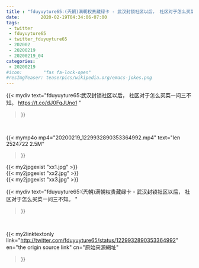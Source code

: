 ```yaml
---
title : "fduyuyture65:(兲朝)满朝权贵藏绿卡 - 武汉封锁社区以后， 社区对于怎么买菜一问三不知。 "
date:        2020-02-19T04:34:06-07:00
tags:
 - twitter
 - fduyuyture65
 - twitter_fduyuyture65
 - 202002
 - 20200219
 - 20200219_04
categories:
 - 20200219
#icon:        "fas fa-lock-open"
#resImgTeaser: teaserpics/wikipedia.org/emacs-jokes.png
---
```


{{< mydiv text="fduyuyture65:武汉封锁社区以后， 社区对于怎么买菜一问三不知。 https://t.co/dJ0FgJUno1 "
>}}
<br>


{{< mymp4o mp4="20200219_1229932890353364992.mp4"
text="len 2524722    2.5M"
>}}

{{< my2jpgexist "xx1.jpg" >}}<br>
{{< my2jpgexist "xx2.jpg" >}}<br>
{{< my2jpgexist "xx3.jpg" >}}<br>



{{< mydiv text="fduyuyture65:(兲朝)满朝权贵藏绿卡 - 武汉封锁社区以后， 社区对于怎么买菜一问三不知。 "
>}}
<br>

{{< my2linktextonly link="http://twitter.com/fduyuyture65/status/1229932890353364992"
en="the origin source link" cn="原始來源網址"
>}}


<br>

